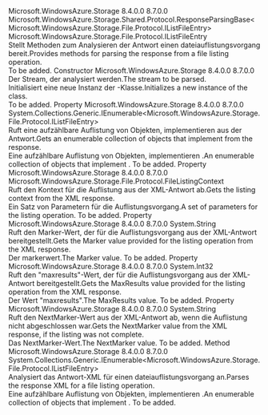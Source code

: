 <Type Name="ListFilesAndDirectoriesResponse" FullName="Microsoft.WindowsAzure.Storage.File.Protocol.ListFilesAndDirectoriesResponse">
  <TypeSignature Language="C#" Value="public sealed class ListFilesAndDirectoriesResponse : Microsoft.WindowsAzure.Storage.Shared.Protocol.ResponseParsingBase&lt;Microsoft.WindowsAzure.Storage.File.Protocol.IListFileEntry&gt;" />
  <TypeSignature Language="ILAsm" Value=".class public auto ansi sealed beforefieldinit ListFilesAndDirectoriesResponse extends Microsoft.WindowsAzure.Storage.Shared.Protocol.ResponseParsingBase`1&lt;class Microsoft.WindowsAzure.Storage.File.Protocol.IListFileEntry&gt;" />
  <TypeSignature Language="DocId" Value="T:Microsoft.WindowsAzure.Storage.File.Protocol.ListFilesAndDirectoriesResponse" />
  <TypeSignature Language="VB.NET" Value="Public NotInheritable Class ListFilesAndDirectoriesResponse&#xA;Inherits ResponseParsingBase(Of IListFileEntry)" />
  <TypeSignature Language="F#" Value="type ListFilesAndDirectoriesResponse = class&#xA;    inherit ResponseParsingBase&lt;IListFileEntry&gt;" />
  <AssemblyInfo>
    <AssemblyName>Microsoft.WindowsAzure.Storage</AssemblyName>
    <AssemblyVersion>8.4.0.0</AssemblyVersion>
    <AssemblyVersion>8.7.0.0</AssemblyVersion>
  </AssemblyInfo>
  <Base>
    <BaseTypeName>Microsoft.WindowsAzure.Storage.Shared.Protocol.ResponseParsingBase&lt;Microsoft.WindowsAzure.Storage.File.Protocol.IListFileEntry&gt;</BaseTypeName>
    <BaseTypeArguments>
      <BaseTypeArgument TypeParamName="T">Microsoft.WindowsAzure.Storage.File.Protocol.IListFileEntry</BaseTypeArgument>
    </BaseTypeArguments>
  </Base>
  <Interfaces />
  <Docs>
    <summary>
            <span data-ttu-id="26cc1-101">Stellt Methoden zum Analysieren der Antwort einen dateiauflistungsvorgang bereit.</span><span class="sxs-lookup"><span data-stu-id="26cc1-101">Provides methods for parsing the response from a file listing operation.</span></span>
            </summary>
    <remarks>To be added.</remarks>
  </Docs>
  <Members>
    <Member MemberName=".ctor">
      <MemberSignature Language="C#" Value="public ListFilesAndDirectoriesResponse (System.IO.Stream stream);" />
      <MemberSignature Language="ILAsm" Value=".method public hidebysig specialname rtspecialname instance void .ctor(class System.IO.Stream stream) cil managed" />
      <MemberSignature Language="DocId" Value="M:Microsoft.WindowsAzure.Storage.File.Protocol.ListFilesAndDirectoriesResponse.#ctor(System.IO.Stream)" />
      <MemberSignature Language="F#" Value="new Microsoft.WindowsAzure.Storage.File.Protocol.ListFilesAndDirectoriesResponse : System.IO.Stream -&gt; Microsoft.WindowsAzure.Storage.File.Protocol.ListFilesAndDirectoriesResponse" Usage="new Microsoft.WindowsAzure.Storage.File.Protocol.ListFilesAndDirectoriesResponse stream" />
      <MemberType>Constructor</MemberType>
      <AssemblyInfo>
        <AssemblyName>Microsoft.WindowsAzure.Storage</AssemblyName>
        <AssemblyVersion>8.4.0.0</AssemblyVersion>
        <AssemblyVersion>8.7.0.0</AssemblyVersion>
      </AssemblyInfo>
      <Parameters>
        <Parameter Name="stream" Type="System.IO.Stream" />
      </Parameters>
      <Docs>
        <param name="stream"><span data-ttu-id="26cc1-102">Der Stream, der analysiert werden.</span><span class="sxs-lookup"><span data-stu-id="26cc1-102">The stream to be parsed.</span></span></param>
        <summary>
            <span data-ttu-id="26cc1-103">Initialisiert eine neue Instanz der <see cref="T:Microsoft.WindowsAzure.Storage.File.Protocol.ListFilesAndDirectoriesResponse" />-Klasse.</span><span class="sxs-lookup"><span data-stu-id="26cc1-103">Initializes a new instance of the <see cref="T:Microsoft.WindowsAzure.Storage.File.Protocol.ListFilesAndDirectoriesResponse" /> class.</span></span>
            </summary>
        <remarks>To be added.</remarks>
      </Docs>
    </Member>
    <Member MemberName="Files">
      <MemberSignature Language="C#" Value="public System.Collections.Generic.IEnumerable&lt;Microsoft.WindowsAzure.Storage.File.Protocol.IListFileEntry&gt; Files { get; }" />
      <MemberSignature Language="ILAsm" Value=".property instance class System.Collections.Generic.IEnumerable`1&lt;class Microsoft.WindowsAzure.Storage.File.Protocol.IListFileEntry&gt; Files" />
      <MemberSignature Language="DocId" Value="P:Microsoft.WindowsAzure.Storage.File.Protocol.ListFilesAndDirectoriesResponse.Files" />
      <MemberSignature Language="VB.NET" Value="Public ReadOnly Property Files As IEnumerable(Of IListFileEntry)" />
      <MemberSignature Language="F#" Value="member this.Files : seq&lt;Microsoft.WindowsAzure.Storage.File.Protocol.IListFileEntry&gt;" Usage="Microsoft.WindowsAzure.Storage.File.Protocol.ListFilesAndDirectoriesResponse.Files" />
      <MemberType>Property</MemberType>
      <AssemblyInfo>
        <AssemblyName>Microsoft.WindowsAzure.Storage</AssemblyName>
        <AssemblyVersion>8.4.0.0</AssemblyVersion>
        <AssemblyVersion>8.7.0.0</AssemblyVersion>
      </AssemblyInfo>
      <ReturnValue>
        <ReturnType>System.Collections.Generic.IEnumerable&lt;Microsoft.WindowsAzure.Storage.File.Protocol.IListFileEntry&gt;</ReturnType>
      </ReturnValue>
      <Docs>
        <summary>
            <span data-ttu-id="26cc1-104">Ruft eine aufzählbare Auflistung von Objekten, implementieren <see cref="T:Microsoft.WindowsAzure.Storage.File.Protocol.IListFileEntry" /> aus der Antwort.</span><span class="sxs-lookup"><span data-stu-id="26cc1-104">Gets an enumerable collection of objects that implement <see cref="T:Microsoft.WindowsAzure.Storage.File.Protocol.IListFileEntry" /> from the response.</span></span>
            </summary>
        <value><span data-ttu-id="26cc1-105">Eine aufzählbare Auflistung von Objekten, implementieren <see cref="T:Microsoft.WindowsAzure.Storage.File.Protocol.IListFileEntry" />.</span><span class="sxs-lookup"><span data-stu-id="26cc1-105">An enumerable collection of objects that implement <see cref="T:Microsoft.WindowsAzure.Storage.File.Protocol.IListFileEntry" />.</span></span></value>
        <remarks>To be added.</remarks>
      </Docs>
    </Member>
    <Member MemberName="ListingContext">
      <MemberSignature Language="C#" Value="public Microsoft.WindowsAzure.Storage.File.Protocol.FileListingContext ListingContext { get; }" />
      <MemberSignature Language="ILAsm" Value=".property instance class Microsoft.WindowsAzure.Storage.File.Protocol.FileListingContext ListingContext" />
      <MemberSignature Language="DocId" Value="P:Microsoft.WindowsAzure.Storage.File.Protocol.ListFilesAndDirectoriesResponse.ListingContext" />
      <MemberSignature Language="VB.NET" Value="Public ReadOnly Property ListingContext As FileListingContext" />
      <MemberSignature Language="F#" Value="member this.ListingContext : Microsoft.WindowsAzure.Storage.File.Protocol.FileListingContext" Usage="Microsoft.WindowsAzure.Storage.File.Protocol.ListFilesAndDirectoriesResponse.ListingContext" />
      <MemberType>Property</MemberType>
      <AssemblyInfo>
        <AssemblyName>Microsoft.WindowsAzure.Storage</AssemblyName>
        <AssemblyVersion>8.4.0.0</AssemblyVersion>
        <AssemblyVersion>8.7.0.0</AssemblyVersion>
      </AssemblyInfo>
      <ReturnValue>
        <ReturnType>Microsoft.WindowsAzure.Storage.File.Protocol.FileListingContext</ReturnType>
      </ReturnValue>
      <Docs>
        <summary>
            <span data-ttu-id="26cc1-106">Ruft den Kontext für die Auflistung aus der XML-Antwort ab.</span><span class="sxs-lookup"><span data-stu-id="26cc1-106">Gets the listing context from the XML response.</span></span>
            </summary>
        <value><span data-ttu-id="26cc1-107">Ein Satz von Parametern für die Auflistungsvorgang.</span><span class="sxs-lookup"><span data-stu-id="26cc1-107">A set of parameters for the listing operation.</span></span></value>
        <remarks>To be added.</remarks>
      </Docs>
    </Member>
    <Member MemberName="Marker">
      <MemberSignature Language="C#" Value="public string Marker { get; }" />
      <MemberSignature Language="ILAsm" Value=".property instance string Marker" />
      <MemberSignature Language="DocId" Value="P:Microsoft.WindowsAzure.Storage.File.Protocol.ListFilesAndDirectoriesResponse.Marker" />
      <MemberSignature Language="VB.NET" Value="Public ReadOnly Property Marker As String" />
      <MemberSignature Language="F#" Value="member this.Marker : string" Usage="Microsoft.WindowsAzure.Storage.File.Protocol.ListFilesAndDirectoriesResponse.Marker" />
      <MemberType>Property</MemberType>
      <AssemblyInfo>
        <AssemblyName>Microsoft.WindowsAzure.Storage</AssemblyName>
        <AssemblyVersion>8.4.0.0</AssemblyVersion>
        <AssemblyVersion>8.7.0.0</AssemblyVersion>
      </AssemblyInfo>
      <ReturnValue>
        <ReturnType>System.String</ReturnType>
      </ReturnValue>
      <Docs>
        <summary>
            <span data-ttu-id="26cc1-108">Ruft den Marker-Wert, der für die Auflistungsvorgang aus der XML-Antwort bereitgestellt.</span><span class="sxs-lookup"><span data-stu-id="26cc1-108">Gets the Marker value provided for the listing operation from the XML response.</span></span>
            </summary>
        <value><span data-ttu-id="26cc1-109">Der markerwert.</span><span class="sxs-lookup"><span data-stu-id="26cc1-109">The Marker value.</span></span></value>
        <remarks>To be added.</remarks>
      </Docs>
    </Member>
    <Member MemberName="MaxResults">
      <MemberSignature Language="C#" Value="public int MaxResults { get; }" />
      <MemberSignature Language="ILAsm" Value=".property instance int32 MaxResults" />
      <MemberSignature Language="DocId" Value="P:Microsoft.WindowsAzure.Storage.File.Protocol.ListFilesAndDirectoriesResponse.MaxResults" />
      <MemberSignature Language="VB.NET" Value="Public ReadOnly Property MaxResults As Integer" />
      <MemberSignature Language="F#" Value="member this.MaxResults : int" Usage="Microsoft.WindowsAzure.Storage.File.Protocol.ListFilesAndDirectoriesResponse.MaxResults" />
      <MemberType>Property</MemberType>
      <AssemblyInfo>
        <AssemblyName>Microsoft.WindowsAzure.Storage</AssemblyName>
        <AssemblyVersion>8.4.0.0</AssemblyVersion>
        <AssemblyVersion>8.7.0.0</AssemblyVersion>
      </AssemblyInfo>
      <ReturnValue>
        <ReturnType>System.Int32</ReturnType>
      </ReturnValue>
      <Docs>
        <summary>
            <span data-ttu-id="26cc1-110">Ruft den "maxresults"-Wert, der für die Auflistungsvorgang aus der XML-Antwort bereitgestellt.</span><span class="sxs-lookup"><span data-stu-id="26cc1-110">Gets the MaxResults value provided for the listing operation from the XML response.</span></span>
            </summary>
        <value><span data-ttu-id="26cc1-111">Der Wert "maxresults".</span><span class="sxs-lookup"><span data-stu-id="26cc1-111">The MaxResults value.</span></span></value>
        <remarks>To be added.</remarks>
      </Docs>
    </Member>
    <Member MemberName="NextMarker">
      <MemberSignature Language="C#" Value="public string NextMarker { get; }" />
      <MemberSignature Language="ILAsm" Value=".property instance string NextMarker" />
      <MemberSignature Language="DocId" Value="P:Microsoft.WindowsAzure.Storage.File.Protocol.ListFilesAndDirectoriesResponse.NextMarker" />
      <MemberSignature Language="VB.NET" Value="Public ReadOnly Property NextMarker As String" />
      <MemberSignature Language="F#" Value="member this.NextMarker : string" Usage="Microsoft.WindowsAzure.Storage.File.Protocol.ListFilesAndDirectoriesResponse.NextMarker" />
      <MemberType>Property</MemberType>
      <AssemblyInfo>
        <AssemblyName>Microsoft.WindowsAzure.Storage</AssemblyName>
        <AssemblyVersion>8.4.0.0</AssemblyVersion>
        <AssemblyVersion>8.7.0.0</AssemblyVersion>
      </AssemblyInfo>
      <ReturnValue>
        <ReturnType>System.String</ReturnType>
      </ReturnValue>
      <Docs>
        <summary>
            <span data-ttu-id="26cc1-112">Ruft den NextMarker-Wert aus der XML-Antwort ab, wenn die Auflistung nicht abgeschlossen war.</span><span class="sxs-lookup"><span data-stu-id="26cc1-112">Gets the NextMarker value from the XML response, if the listing was not complete.</span></span>
            </summary>
        <value><span data-ttu-id="26cc1-113">Das NextMarker-Wert.</span><span class="sxs-lookup"><span data-stu-id="26cc1-113">The NextMarker value.</span></span></value>
        <remarks>To be added.</remarks>
      </Docs>
    </Member>
    <Member MemberName="ParseXml">
      <MemberSignature Language="C#" Value="protected override System.Collections.Generic.IEnumerable&lt;Microsoft.WindowsAzure.Storage.File.Protocol.IListFileEntry&gt; ParseXml ();" />
      <MemberSignature Language="ILAsm" Value=".method familyhidebysig virtual instance class System.Collections.Generic.IEnumerable`1&lt;class Microsoft.WindowsAzure.Storage.File.Protocol.IListFileEntry&gt; ParseXml() cil managed" />
      <MemberSignature Language="DocId" Value="M:Microsoft.WindowsAzure.Storage.File.Protocol.ListFilesAndDirectoriesResponse.ParseXml" />
      <MemberSignature Language="VB.NET" Value="Protected Overrides Function ParseXml () As IEnumerable(Of IListFileEntry)" />
      <MemberSignature Language="F#" Value="override this.ParseXml : unit -&gt; seq&lt;Microsoft.WindowsAzure.Storage.File.Protocol.IListFileEntry&gt;" Usage="listFilesAndDirectoriesResponse.ParseXml " />
      <MemberType>Method</MemberType>
      <AssemblyInfo>
        <AssemblyName>Microsoft.WindowsAzure.Storage</AssemblyName>
        <AssemblyVersion>8.4.0.0</AssemblyVersion>
        <AssemblyVersion>8.7.0.0</AssemblyVersion>
      </AssemblyInfo>
      <ReturnValue>
        <ReturnType>System.Collections.Generic.IEnumerable&lt;Microsoft.WindowsAzure.Storage.File.Protocol.IListFileEntry&gt;</ReturnType>
      </ReturnValue>
      <Parameters />
      <Docs>
        <summary>
            <span data-ttu-id="26cc1-114">Analysiert das Antwort-XML für einen dateiauflistungsvorgang an.</span><span class="sxs-lookup"><span data-stu-id="26cc1-114">Parses the response XML for a file listing operation.</span></span>
            </summary>
        <returns><span data-ttu-id="26cc1-115">Eine aufzählbare Auflistung von Objekten, implementieren <see cref="T:Microsoft.WindowsAzure.Storage.File.Protocol.IListFileEntry" />.</span><span class="sxs-lookup"><span data-stu-id="26cc1-115">An enumerable collection of objects that implement <see cref="T:Microsoft.WindowsAzure.Storage.File.Protocol.IListFileEntry" />.</span></span></returns>
        <remarks>To be added.</remarks>
      </Docs>
    </Member>
  </Members>
</Type>